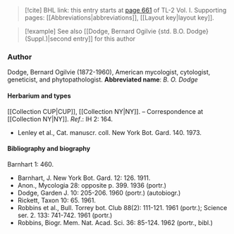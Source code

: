 > [!cite] BHL link: this entry starts at [page 661](https://www.biodiversitylibrary.org/page/33120792) of TL-2 Vol. I.
> Supporting pages: [[Abbreviations|abbreviations]], [[Layout key|layout key]].

> [!example] See also [[Dodge, Bernard Ogilvie {std. B.O. Dodge} (Suppl.)|second entry]] for this author

### Author

Dodge, Bernard Ogilvie (1872-1960), American mycologist, cytologist, geneticist, and phytopathologist. 
**Abbreviated name**: *B. O. Dodge*

#### Herbarium and types

[[Collection CUP|CUP]], [[Collection NY|NY]]. – Correspondence at [[Collection NY|NY]].
*Ref*.: IH 2: 164.
- Lenley et al., Cat. manuscr. coll. New York Bot. Gard. 140. 1973.

#### Bibliography and biography

Barnhart 1: 460.
- Barnhart, J. New York Bot. Gard. 12: 126. 1911.
- Anon., Mycologia 28: opposite p. 399. 1936 (portr.)
- Dodge, Garden J. 10: 205-206. 1960 (portr.) (autobiogr.)
- Rickett, Taxon 10: 65. 1961.
- Robbins et al., Bull. Torrey bot. Club 88(2): 111-121. 1961 (portr.); Science ser. 2. 133: 741-742. 1961 (portr.)
- Robbins, Biogr. Mem. Nat. Acad. Sci. 36: 85-124. 1962 (portr., bibl.)

